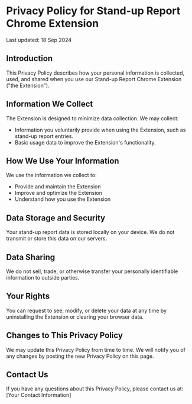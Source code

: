 # Privacy Policy for Stand-up Report Chrome Extension

Last updated: 18 Sep 2024

## Introduction

This Privacy Policy describes how your personal information is collected, used, and shared when you use our Stand-up Report Chrome Extension ("the Extension").

## Information We Collect

The Extension is designed to minimize data collection. We may collect:

- Information you voluntarily provide when using the Extension, such as stand-up report entries.
- Basic usage data to improve the Extension's functionality.

## How We Use Your Information

We use the information we collect to:

- Provide and maintain the Extension
- Improve and optimize the Extension
- Understand how you use the Extension

## Data Storage and Security

Your stand-up report data is stored locally on your device. We do not transmit or store this data on our servers.

## Data Sharing

We do not sell, trade, or otherwise transfer your personally identifiable information to outside parties.

## Your Rights

You can request to see, modify, or delete your data at any time by uninstalling the Extension or clearing your browser data.

## Changes to This Privacy Policy

We may update this Privacy Policy from time to time. We will notify you of any changes by posting the new Privacy Policy on this page.

## Contact Us

If you have any questions about this Privacy Policy, please contact us at: [Your Contact Information]
